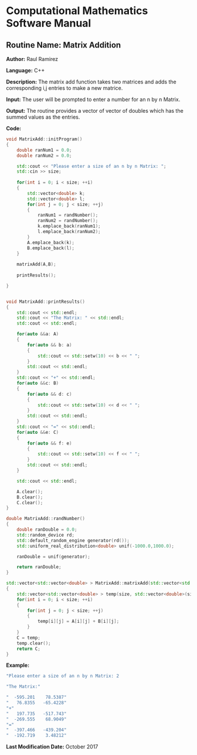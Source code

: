 # Computational Mathematics Software Manual

## **Routine Name:** Matrix Addition

**Author:** Raul Ramirez

**Language:** C++

**Description:** The matrix add function takes two matrices and adds the corresponding i,j entries to make a new matrice. 

**Input:**  The user will be prompted to enter a number for an n by n Matrix.

**Output:** The routine provides a vector of vector of doubles which has the summed values as the entries.

**Code:**
```C++
void MatrixAdd::initProgram()
{
	double ranNum1 = 0.0;
	double ranNum2 = 0.0;

	std::cout << "Please enter a size of an n by n Matrix: ";
	std::cin >> size;
	
	for(int i = 0; i < size; ++i)
	{
		std::vector<double> k;
		std::vector<double> l;
		for(int j = 0; j < size; ++j)
		{
			ranNum1 = randNumber();
			ranNum2 = randNumber();
			k.emplace_back(ranNum1);
			l.emplace_back(ranNum2);
		}
		A.emplace_back(k);
		B.emplace_back(l);
	}
	
	matrixAdd(A,B);
			
	printResults();		

}


void MatrixAdd::printResults()
{
	std::cout << std::endl;
	std::cout << "The Matrix: " << std::endl;
	std::cout << std::endl;

	for(auto &&a: A)
	{
		for(auto && b: a)
		{
			std::cout << std::setw(10) << b << " ";
		}
		std::cout << std::endl;
	}
	std::cout << "+" << std::endl;
	for(auto &&c: B)
	{
		for(auto && d: c)
		{
			std::cout << std::setw(10) << d << " ";
		}
		std::cout << std::endl;
	}
	std::cout << "=" << std::endl;
	for(auto &&e: C)
	{
		for(auto && f: e)
		{
			std::cout << std::setw(10) << f << " ";
		}
		std::cout << std::endl;
	}

	std::cout << std::endl;

	A.clear();
	B.clear();
	C.clear();
}

double MatrixAdd::randNumber()
{
	double ranDouble = 0.0;
	std::random_device rd;
	std::default_random_engine generator(rd());
	std::uniform_real_distribution<double> unif(-1000.0,1000.0);

	ranDouble = unif(generator);

	return ranDouble;
}

std::vector<std::vector<double> > MatrixAdd::matrixAdd(std::vector<std::vector<double> > &A,std::vector<std::vector<double> > &B)
{
	std::vector<std::vector<double> > temp(size, std::vector<double>(size));
	for(int i = 0; i < size; ++i)
	{
		for(int j = 0; j < size; ++j)
		{
			temp[i][j] = A[i][j] + B[i][j];
		}
	}
	C = temp;
	temp.clear();	
	return C;
}
```

**Example:**
```C++
"Please enter a size of an n by n Matrix: 2

"The Matrix:" 

"  -595.201    78.5387" 
"   76.8355   -65.4228" 
"+"
"   197.735   -517.743" 
"  -269.555    68.9049" 
"="
"  -397.466   -439.204" 
"  -192.719    3.48212" 
```

**Last Modification Date:** October 2017
